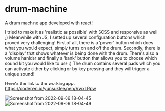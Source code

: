 # drum-machine
A drum machine app developed with react! 

I tried to make it as 'realistic as possible' with SCSS and responsive as well ;)
Meanwhile with JS, I setted up several configuration buttons which proved very challenging!
First of all, there is a 'power' button which does what you would expect, simply turns on and off the drum.
Secondly, there is a 'display' that shows whatever is being done with the drum.
There's also a volume hanlder and finally a 'bank' button that allows you to choose which sound kit you would like to use :)
The drum contains several pads which you can activate either by clicking or by key pressing and they will trigger a unique sound!

Here's the link to the working app:
https://codepen.io/yunsuklee/pen/VwxLRpw

![Screenshot from 2022-09-06 18-04-45](https://user-images.githubusercontent.com/92840840/188683451-7e7b956e-a931-4e8b-a0bf-6bcbd996741f.png)
![Screenshot from 2022-09-06 18-04-49](https://user-images.githubusercontent.com/92840840/188683455-e8f212c5-e5a4-48ff-9ea3-7caaf113c8a9.png)
